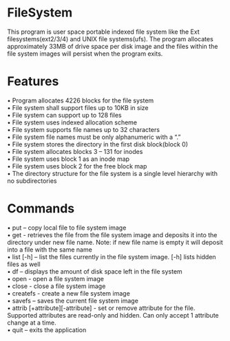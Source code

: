 # FileSystem
This program is user space portable indexed file system like the Ext filesystems(ext2/3/4) and UNIX file systems(ufs). The program allocates approximately 33MB of drive space per disk image and the files within the file system images will persist when the program exits.
# Features
•	Program allocates 4226 blocks for the file system   
•	File system shall support files up to 10KB in size    
•	File system can support up to 128 files         
•	File system uses indexed allocation scheme       
•	File system supports file names up to 32 characters       
•	File system file names must be only alphanumeric with a “.”       
•	File system stores the directory in the first disk block(block 0)     
•	File system allocates blocks 3 – 131 for inodes     
•	File system uses block 1 as an inode map      
•	File system uses block 2 for the free block map     
•	The directory structure for the file system is a single level hierarchy with no subdirectories    
# Commands
•	put <file name> – copy local file to file system image       
•	get <file name> <new file name> - retrieves the file from the file system image and deposits it into the directory under new file name. Note: if new file name is empty it will                                       deposit into a file with the same name          
•	list [-h] – list the files currently in the file system image. [-h] lists hidden files as well      
•	df – displays the amount of disk space left in the file system         
•	open <file image name> - open a file system image       
•	close <file image name> - close a file system image      
•	createfs <disk image name> - create a new file system image      
•	savefs – saves the current file system image          
•	attrib [+attribute][-attribute]<file name> - set or remove attribute for the file. Supported attributes are read-only and hidden. Can only accept 1 attribute change at a time.   
•	quit – exits the application      

